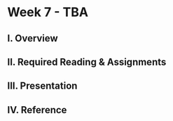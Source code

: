 # Week 7 - TBA

## I. Overview


## II. Required Reading & Assignments


## III. Presentation


## IV. Reference
